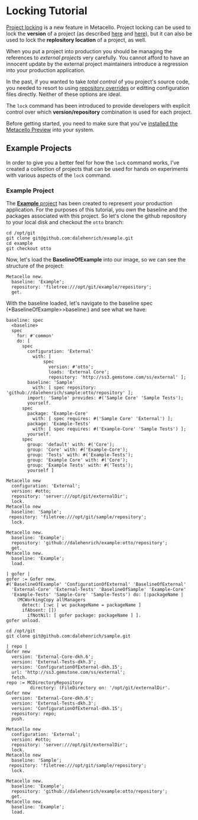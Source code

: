 # Locking Tutorial

[Project locking][1] is a new feature in Metacello. Project locking can be
used to lock the **version** of a project (as described [here][1] and
[here][2]), but it can also be used to lock the **replository location** of a
project, as well.

When you put a project into production you should be managing the
references to *external projects* very carefully. You cannot afford to
have an innocent update by the external project maintainers introduce a
regression into your production application.

In the past, if you wanted to take *total control* of you project's source code,
you needed to resort to using [repository overrides][3] or
editting configuration files directly. Neither of these options are
ideal.

The `lock` command has been introduced to provide developers with
explicit control over which **version/repository** combination is used
for each project. 

Before getting started, you need to make sure that you've [installed the
Metacello Preview][5] into your system.

## Example Projects

In order to give you a better feel for how the `lock` command works,
I've created a collection of projects that can be used for hands on
experiments with various aspects of the `lock` command.

### Example Project

The [**Example** project][4] has been created to represent *your* production
application. For the purposes of this tutorial, you *own* the baseline and the packages associated with
this project. So let's clone the github repository to your local disk
and checkout the `otto` branch:

```Shell
cd /opt/git
git clone git@github.com:dalehenrich/example.git
cd example
git checkout otto
```
Now, let's load the **BaselineOfExample** into our image, so we can see
the structure of the project:

```Smalltalk
Metacello new.
  baseline: 'Example';
  repository: 'filetree:///opt/git/example/repository';
  get.
```
With the baseline loaded, let's navigate to the baseline spec
(*BaselineOfExample>>baseline:) and see what we have:

```Smalltalk
baseline: spec
  <baseline>
  spec
    for: #'common'
    do: [ 
      spec
        configuration: 'External'
          with: [ 
              spec
                version: #'otto';
                loads: 'External Core';
                repository: 'http://ss3.gemstone.com/ss/external' ];
        baseline: 'Sample'
          with: [ spec repository: 'github://dalehenrich/sample:otto/repository' ];
        import: 'Sample' provides: #('Sample Core' 'Sample Tests');
        yourself.
      spec
        package: 'Example-Core'
          with: [ spec requires: #('Sample Core' 'External') ];
        package: 'Example-Tests'
          with: [ spec requires: #('Example-Core' 'Sample Tests') ];
        yourself.
      spec
        group: 'default' with: #('Core');
        group: 'Core' with: #('Example-Core');
        group: 'Tests' with: #('Example-Tests');
        group: 'Example Core' with: #('Core');
        group: 'Example Tests' with: #('Tests');
        yourself ]
```

```Smalltalk
Metacello new
  configuration: 'External';
  version: #otto;
  repository: 'server:///opt/git/externalDir';
  lock.
Metacello new
  baseline: 'Sample';
 repository: 'filetree:///opt/git/sample/repository';
  lock.
```

```Smalltalk
Metacello new.
  baseline: 'Example';
  repository: 'github://dalehenrich/example:otto/repository';
  get.
Metacello new.
  baseline: 'Example';
  load.
```

```Smalltalk
| gofer |
gofer := Gofer new.
#('BaselineOfExample' 'ConfigurationOfExternal' 'BaselineOfExternal' 
  'External-Core' 'External-Tests' 'BaselineOfSample' 'Example-Core' 
  'Example-Tests' 'Sample-Core' 'Sample-Tests') do: [:packageName |
    (MCWorkingCopy allManagers 
      detect: [:wc | wc packageName = packageName ]
      ifAbsent: [])
        ifNotNil: [ gofer package: packageName ] ].
gofer unload. 
```

```Shell
cd /opt/git
git clone git@github.com:dalehenrich/sample.git
```

```Smalltalk
| repo |
Gofer new
  version: 'External-Core-dkh.6';
  version: 'External-Tests-dkh.3';
  version: 'ConfigurationOfExternal-dkh.15';
  url: 'http://ss3.gemstone.com/ss/external';
  fetch.
repo := MCDirectoryRepository
         directory: (FileDirectory on: '/opt/git/externalDir'.
Gofer new
  version: 'External-Core-dkh.6';
  version: 'External-Tests-dkh.3';
  version: 'ConfigurationOfExternal-dkh.15';
  repository: repo;
  push.
```

```Smalltalk
Metacello new
  configuration: 'External';
  version: #otto;
  repository: 'server:///opt/git/externalDir';
  lock.
Metacello new
  baseline: 'Sample';
 repository: 'filetree:///opt/git/sample/repository';
  lock.
```

```Smalltalk
Metacello new.
  baseline: 'Example';
  repository: 'github://dalehenrich/example:otto/repository';
  get.
Metacello new.
  baseline: 'Example';
  load.
```

[1]: MetacelloScriptingAPI.md#locking
[2]: MetacelloUserGuide.md#locking
[3]: https://code.google.com/p/metacello/wiki/FAQ#How_do_I_override_the_repository_for_a_config?
[4]: https://github.com/dalehenrich/example/tree/otto
[5]: https://github.com/dalehenrich/metacello-work/blob/master/README.md
